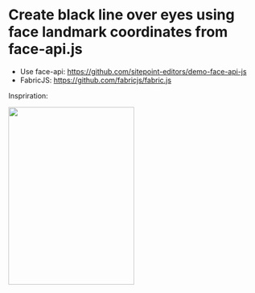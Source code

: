 # Create black line over eyes using face landmark coordinates from face-api.js

- Use face-api: https://github.com/sitepoint-editors/demo-face-api-js
- FabricJS: https://github.com/fabricjs/fabric.js


Inspriration:
<p><img src="https://images.fineartamerica.com/images/artworkimages/mediumlarge/3/print-wall-parasite-korea-movie-poster-lestari-tedjo.jpg" align="left" height="352" width="250" ></p>

